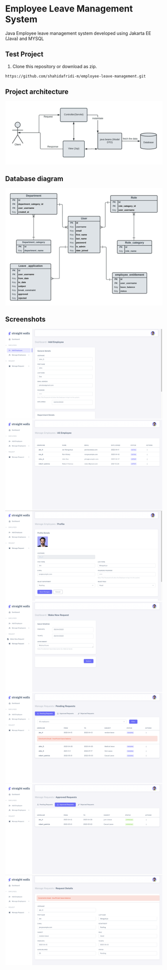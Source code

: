 # Employee Leave Management System

Java Employee leave management system developed using Jakarta EE (Java) and MYSQL</p>

</div>



## Test Project

1. Clone this repository or download as zip.

```sh
https://github.com/shahidafridi-m/employee-leave-management.git
```

## Project architecture

![Architecture](/screenshots/project_architecture.jpeg)

## Database diagram

![DB Design](/screenshots/database_design.jpeg)

## Screenshots

![Login UI](/screenshots/add_emp_ui.png)
![Login UI](/screenshots/all_emp_screen.png)
![Login UI](/screenshots/user_pro_ui.png)
![Login UI](/screenshots/make_req_ui.png)
![Login UI](/screenshots/pen_req_ui.png)
![Login UI](/screenshots/app_req_ui.png)
![Login UI](/screenshots/req_details_ui.png)

